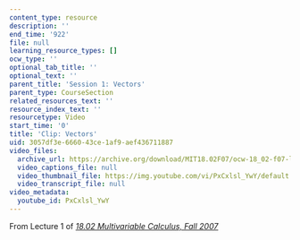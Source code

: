 ```yaml
---
content_type: resource
description: ''
end_time: '922'
file: null
learning_resource_types: []
ocw_type: ''
optional_tab_title: ''
optional_text: ''
parent_title: 'Session 1: Vectors'
parent_type: CourseSection
related_resources_text: ''
resource_index_text: ''
resourcetype: Video
start_time: '0'
title: 'Clip: Vectors'
uid: 3057df3e-6660-43ce-1af9-aef436711887
video_files:
  archive_url: https://archive.org/download/MIT18.02F07/ocw-18_02-f07-lec01_300k.mp4
  video_captions_file: null
  video_thumbnail_file: https://img.youtube.com/vi/PxCxlsl_YwY/default.jpg
  video_transcript_file: null
video_metadata:
  youtube_id: PxCxlsl_YwY
---
```


From Lecture 1 of [_18.02 Multivariable Calculus, Fall 2007_](/courses/18-02-multivariable-calculus-fall-2007/video_galleries/video-lectures)



